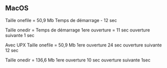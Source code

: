 ## MacOS

Taille onefile = 50,9 Mb
Temps de démarrage - 12 sec

Taille onedir =
Temps de démarrage 1ere ouverture = 11 sec
ouverture suivante 1 sec

Avec UPX
Taille onefile = 50,9 Mb
1ere ouverture 24 sec
ouverture suivante 12 sec

Taille onedir = 136,6 Mb
1ere ouverture 10 sec
ouverture suivante 1sec